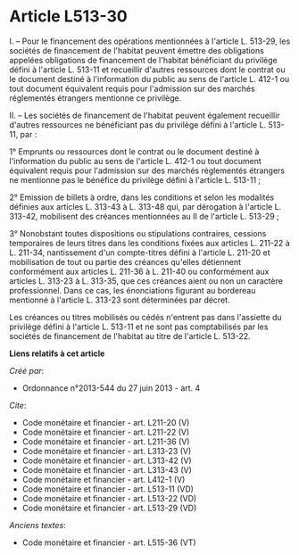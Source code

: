 # Article L513-30

I. – Pour le financement des opérations mentionnées à l'article L. 513-29, les sociétés de financement de l'habitat peuvent
émettre des obligations appelées obligations de financement de l'habitat bénéficiant du privilège défini à l'article L.
513-11 et recueillir d'autres ressources dont le contrat ou le document destiné à l'information du public au sens de
l'article L. 412-1 ou tout document équivalent requis pour l'admission sur des marchés réglementés étrangers mentionne ce
privilège. 

II. – Les sociétés de financement de l'habitat peuvent également recueillir d'autres ressources ne bénéficiant pas du
privilège défini à l'article L. 513-11, par : 

1° Emprunts ou ressources dont le contrat ou le document destiné à l'information du public au sens de l'article L. 412-1 ou
tout document équivalent requis pour l'admission sur des marchés réglementés étrangers ne mentionne pas le bénéfice du
privilège défini à l'article L. 513-11 ; 

2° Emission de billets à ordre, dans les conditions et selon les modalités définies aux articles L. 313-43 à L. 313-48 qui,
par dérogation à l'article L. 313-42, mobilisent des créances mentionnées au II de l'article L. 513-29 ; 

3° Nonobstant toutes dispositions ou stipulations contraires, cessions temporaires de leurs titres dans les conditions fixées
aux articles L. 211-22 à L. 211-34, nantissement d'un compte-titres défini à l'article L. 211-20 et mobilisation de tout ou
partie des créances qu'elles détiennent conformément aux articles L. 211-36 à L. 211-40 ou conformément aux articles L.
313-23 à L. 313-35, que ces créances aient ou non un caractère professionnel. Dans ce cas, les énonciations figurant au
bordereau mentionné à l'article L. 313-23 sont déterminées par décret. 

Les créances ou titres mobilisés ou cédés n'entrent pas dans l'assiette du privilège défini à l'article L. 513-11 et ne sont
pas comptabilisés par les sociétés de financement de l'habitat au titre de l'article L. 513-22.

**Liens relatifs à cet article**

_Créé par_:

  - Ordonnance n°2013-544 du 27 juin 2013 - art. 4

_Cite_:

  - Code monétaire et financier - art. L211-20 (V)
  - Code monétaire et financier - art. L211-22 (V)
  - Code monétaire et financier - art. L211-36 (V)
  - Code monétaire et financier - art. L313-23 (V)
  - Code monétaire et financier - art. L313-42 (V)
  - Code monétaire et financier - art. L313-43 (V)
  - Code monétaire et financier - art. L412-1 (V)
  - Code monétaire et financier - art. L513-11 (VD)
  - Code monétaire et financier - art. L513-22 (VD)
  - Code monétaire et financier - art. L513-29 (VD)

_Anciens textes_:

  - Code monétaire et financier - art. L515-36 (VT)
